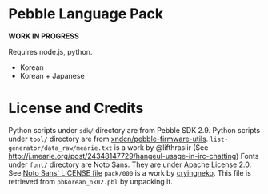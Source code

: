 # Pebble Language Pack

**WORK IN PROGRESS**

Requires node.js, python.

* Korean
* Korean + Japanese

# License and Credits

Python scripts under `sdk/` directory are from Pebble SDK 2.9.
Python scripts under `tool/` directory are from [xndcn/pebble-firmware-utils](https://github.com/xndcn/pebble-firmware-utils/).
`list-generator/data_raw/mearie.txt` is a work by @lifthrasiir (See http://j.mearie.org/post/24348147729/hangeul-usage-in-irc-chatting)
Fonts under `font/` directory are Noto Sans. They are under Apache License 2.0. See [Noto Sans' LICENSE file](https://github.com/googlei18n/noto-fonts/blob/master/LICENSE)
`pack/000` is a work by [cryingneko](http://wh.to/pebble/index_new.html). This file is retrieved from `pbKorean_nk02.pbl` by unpacking it.

